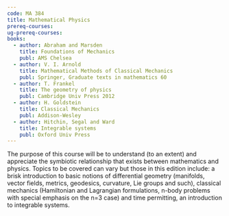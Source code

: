```yaml
---
code: MA 384
title: Mathematical Physics
prereq-courses:
ug-prereq-courses:
books:
  - author: Abraham and Marsden
    title: Foundations of Mechanics
    publ: AMS Chelsea
  - author: V. I. Arnold
    title: Mathematical Methods of Classical Mechanics
    publ: Springer, Graduate texts in mathematics 60
  - author: T. Frankel
    title: The geometry of physics
    publ: Cambridge Univ Press 2012
  - author: H. Goldstein
    title: Classical Mechanics
    publ: Addison-Wesley
  - author: Hitchin, Segal and Ward
    title: Integrable systems
    publ: Oxford Univ Press
---
```


The purpose of this course will be to understand (to an extent) and appreciate the symbiotic relationship that exists between mathematics and physics. Topics to be covered can vary but those in this edition include: a brisk introduction to basic notions of differential geometry (manifolds, vector fields, metrics, geodesics, curvature, Lie groups and such), classical mechanics (Hamiltonian and Lagrangian formulations, n-body problems with special emphasis on the n=3 case) and time permitting, an introduction to integrable systems.
